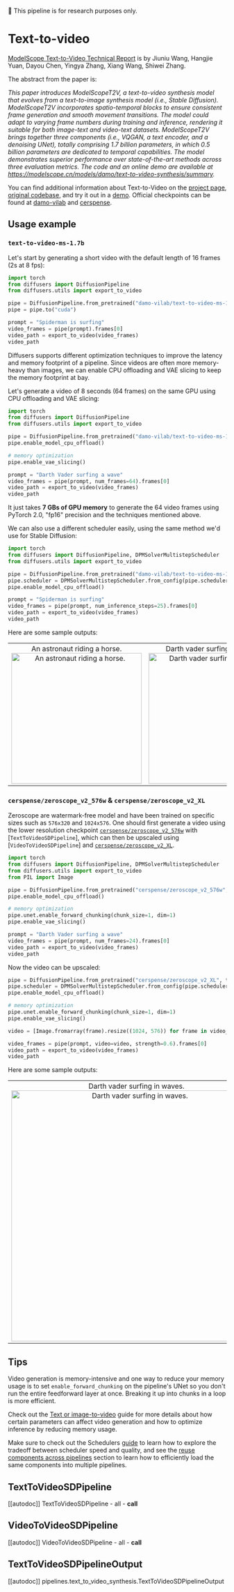 <!--Copyright 2024 The HuggingFace Team. All rights reserved.

Licensed under the Apache License, Version 2.0 (the "License"); you may not use this file except in compliance with
the License. You may obtain a copy of the License at

http://www.apache.org/licenses/LICENSE-2.0

Unless required by applicable law or agreed to in writing, software distributed under the License is distributed on
an "AS IS" BASIS, WITHOUT WARRANTIES OR CONDITIONS OF ANY KIND, either express or implied. See the License for the
specific language governing permissions and limitations under the License.
-->

<Tip warning={true}>

🧪 This pipeline is for research purposes only.

</Tip>

# Text-to-video

[ModelScope Text-to-Video Technical Report](https://arxiv.org/abs/2308.06571) is by Jiuniu Wang, Hangjie Yuan, Dayou Chen, Yingya Zhang, Xiang Wang, Shiwei Zhang.

The abstract from the paper is:

*This paper introduces ModelScopeT2V, a text-to-video synthesis model that evolves from a text-to-image synthesis model (i.e., Stable Diffusion). ModelScopeT2V incorporates spatio-temporal blocks to ensure consistent frame generation and smooth movement transitions. The model could adapt to varying frame numbers during training and inference, rendering it suitable for both image-text and video-text datasets. ModelScopeT2V brings together three components (i.e., VQGAN, a text encoder, and a denoising UNet), totally comprising 1.7 billion parameters, in which 0.5 billion parameters are dedicated to temporal capabilities. The model demonstrates superior performance over state-of-the-art methods across three evaluation metrics. The code and an online demo are available at https://modelscope.cn/models/damo/text-to-video-synthesis/summary.*

You can find additional information about Text-to-Video on the [project page](https://modelscope.cn/models/damo/text-to-video-synthesis/summary), [original codebase](https://github.com/modelscope/modelscope/), and try it out in a [demo](https://huggingface.co/spaces/damo-vilab/modelscope-text-to-video-synthesis). Official checkpoints can be found at [damo-vilab](https://huggingface.co/damo-vilab) and [cerspense](https://huggingface.co/cerspense).

## Usage example

### `text-to-video-ms-1.7b`

Let's start by generating a short video with the default length of 16 frames (2s at 8 fps):

```python
import torch
from diffusers import DiffusionPipeline
from diffusers.utils import export_to_video

pipe = DiffusionPipeline.from_pretrained("damo-vilab/text-to-video-ms-1.7b", torch_dtype=torch.float16, variant="fp16")
pipe = pipe.to("cuda")

prompt = "Spiderman is surfing"
video_frames = pipe(prompt).frames[0]
video_path = export_to_video(video_frames)
video_path
```

Diffusers supports different optimization techniques to improve the latency
and memory footprint of a pipeline. Since videos are often more memory-heavy than images,
we can enable CPU offloading and VAE slicing to keep the memory footprint at bay.

Let's generate a video of 8 seconds (64 frames) on the same GPU using CPU offloading and VAE slicing:

```python
import torch
from diffusers import DiffusionPipeline
from diffusers.utils import export_to_video

pipe = DiffusionPipeline.from_pretrained("damo-vilab/text-to-video-ms-1.7b", torch_dtype=torch.float16, variant="fp16")
pipe.enable_model_cpu_offload()

# memory optimization
pipe.enable_vae_slicing()

prompt = "Darth Vader surfing a wave"
video_frames = pipe(prompt, num_frames=64).frames[0]
video_path = export_to_video(video_frames)
video_path
```

It just takes **7 GBs of GPU memory** to generate the 64 video frames using PyTorch 2.0, "fp16" precision and the techniques mentioned above.

We can also use a different scheduler easily, using the same method we'd use for Stable Diffusion:

```python
import torch
from diffusers import DiffusionPipeline, DPMSolverMultistepScheduler
from diffusers.utils import export_to_video

pipe = DiffusionPipeline.from_pretrained("damo-vilab/text-to-video-ms-1.7b", torch_dtype=torch.float16, variant="fp16")
pipe.scheduler = DPMSolverMultistepScheduler.from_config(pipe.scheduler.config)
pipe.enable_model_cpu_offload()

prompt = "Spiderman is surfing"
video_frames = pipe(prompt, num_inference_steps=25).frames[0]
video_path = export_to_video(video_frames)
video_path
```

Here are some sample outputs:

<table>
    <tr>
        <td><center>
        An astronaut riding a horse.
        <br>
        <img src="https://huggingface.co/datasets/huggingface/documentation-images/resolve/main/diffusers/astr.gif"
            alt="An astronaut riding a horse."
            style="width: 300px;" />
        </center></td>
        <td ><center>
        Darth vader surfing in waves.
        <br>
        <img src="https://huggingface.co/datasets/huggingface/documentation-images/resolve/main/diffusers/vader.gif"
            alt="Darth vader surfing in waves."
            style="width: 300px;" />
        </center></td>
    </tr>
</table>

### `cerspense/zeroscope_v2_576w` & `cerspense/zeroscope_v2_XL`

Zeroscope are watermark-free model and have been trained on specific sizes such as `576x320` and `1024x576`.
One should first generate a video using the lower resolution checkpoint [`cerspense/zeroscope_v2_576w`](https://huggingface.co/cerspense/zeroscope_v2_576w) with [`TextToVideoSDPipeline`],
which can then be upscaled using [`VideoToVideoSDPipeline`] and [`cerspense/zeroscope_v2_XL`](https://huggingface.co/cerspense/zeroscope_v2_XL).


```py
import torch
from diffusers import DiffusionPipeline, DPMSolverMultistepScheduler
from diffusers.utils import export_to_video
from PIL import Image

pipe = DiffusionPipeline.from_pretrained("cerspense/zeroscope_v2_576w", torch_dtype=torch.float16)
pipe.enable_model_cpu_offload()

# memory optimization
pipe.unet.enable_forward_chunking(chunk_size=1, dim=1)
pipe.enable_vae_slicing()

prompt = "Darth Vader surfing a wave"
video_frames = pipe(prompt, num_frames=24).frames[0]
video_path = export_to_video(video_frames)
video_path
```

Now the video can be upscaled:

```py
pipe = DiffusionPipeline.from_pretrained("cerspense/zeroscope_v2_XL", torch_dtype=torch.float16)
pipe.scheduler = DPMSolverMultistepScheduler.from_config(pipe.scheduler.config)
pipe.enable_model_cpu_offload()

# memory optimization
pipe.unet.enable_forward_chunking(chunk_size=1, dim=1)
pipe.enable_vae_slicing()

video = [Image.fromarray(frame).resize((1024, 576)) for frame in video_frames]

video_frames = pipe(prompt, video=video, strength=0.6).frames[0]
video_path = export_to_video(video_frames)
video_path
```

Here are some sample outputs:

<table>
    <tr>
        <td ><center>
        Darth vader surfing in waves.
        <br>
        <img src="https://huggingface.co/datasets/huggingface/documentation-images/resolve/main/diffusers/darthvader_cerpense.gif"
            alt="Darth vader surfing in waves."
            style="width: 576px;" />
        </center></td>
    </tr>
</table>

## Tips

Video generation is memory-intensive and one way to reduce your memory usage is to set `enable_forward_chunking` on the pipeline's UNet so you don't run the entire feedforward layer at once. Breaking it up into chunks in a loop is more efficient.

Check out the [Text or image-to-video](text-img2vid) guide for more details about how certain parameters can affect video generation and how to optimize inference by reducing memory usage.

<Tip>

Make sure to check out the Schedulers [guide](../../using-diffusers/schedulers.md) to learn how to explore the tradeoff between scheduler speed and quality, and see the [reuse components across pipelines](../../using-diffusers/loading#reuse-components-across-pipelines) section to learn how to efficiently load the same components into multiple pipelines.

</Tip>

## TextToVideoSDPipeline
[[autodoc]] TextToVideoSDPipeline
	- all
	- __call__

## VideoToVideoSDPipeline
[[autodoc]] VideoToVideoSDPipeline
	- all
	- __call__

## TextToVideoSDPipelineOutput
[[autodoc]] pipelines.text_to_video_synthesis.TextToVideoSDPipelineOutput
